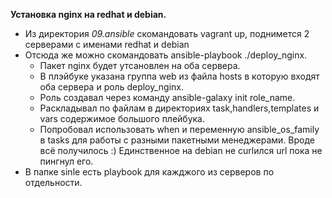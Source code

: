 **Установка nginx на redhat и debian.**
- Из директория *09.ansible* скомандовать vagrant up, поднимется 2 серверами с именами redhat и debian
- Отсюда же можно скомандовать ansible-playbook ./deploy_nginx. 
  - Пакет nginx будет утсановлен на оба сервера.
  - В плэйбуке указана группа web из файла hosts в которую входят оба сервера и роль deploy_nginx.
  - Роль создавал через команду ansible-galaxy init role_name.
  - Раскладывал по файлам в директориях task,handlers,templates и vars содержимое большого плейбука.
  - Попробовал использовать when и переменную ansible_os_family в tasks для работы с разными пакетными менеджерами. Вроде всё получилось :)
  Единственное на debian не curlился url пока не пингнул его.
- В папке sinle есть playbook для кажджого из серверов по отдельности.

